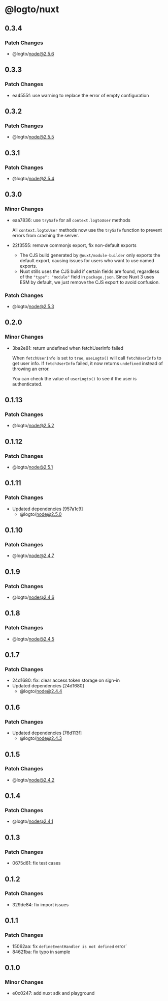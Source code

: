 # @logto/nuxt

## 0.3.4

### Patch Changes

- @logto/node@2.5.6

## 0.3.3

### Patch Changes

- ea4555f: use warning to replace the error of empty configuration

## 0.3.2

### Patch Changes

- @logto/node@2.5.5

## 0.3.1

### Patch Changes

- @logto/node@2.5.4

## 0.3.0

### Minor Changes

- eaa7836: use `trySafe` for all `context.logtoUser` methods

  All `context.logtoUser` methods now use the `trySafe` function to prevent errors from crashing the server.

- 22f3555: remove commonjs export, fix non-default exports

  - The CJS build generated by `@nuxt/module-builder` only exports the default export, causing issues for users who want to use named exports.
  - Nuxt stills uses the CJS build if certain fields are found, regardless of the `"type": "module"` field in `package.json`. Since Nuxt 3 uses ESM by default, we just remove the CJS export to avoid confusion.

### Patch Changes

- @logto/node@2.5.3

## 0.2.0

### Minor Changes

- 3ba2e81: return undefined when fetchUserInfo failed

  When `fetchUserInfo` is set to `true`, `useLogto()` will call `fetchUserInfo` to get user info. If `fetchUserInfo` failed, it now returns `undefined` instead of throwing an error.

  You can check the value of `userLogto()` to see if the user is authenticated.

## 0.1.13

### Patch Changes

- @logto/node@2.5.2

## 0.1.12

### Patch Changes

- @logto/node@2.5.1

## 0.1.11

### Patch Changes

- Updated dependencies [957a1c9]
  - @logto/node@2.5.0

## 0.1.10

### Patch Changes

- @logto/node@2.4.7

## 0.1.9

### Patch Changes

- @logto/node@2.4.6

## 0.1.8

### Patch Changes

- @logto/node@2.4.5

## 0.1.7

### Patch Changes

- 24d1680: fix: clear access token storage on sign-in
- Updated dependencies [24d1680]
  - @logto/node@2.4.4

## 0.1.6

### Patch Changes

- Updated dependencies [76d113f]
  - @logto/node@2.4.3

## 0.1.5

### Patch Changes

- @logto/node@2.4.2

## 0.1.4

### Patch Changes

- @logto/node@2.4.1

## 0.1.3

### Patch Changes

- 0675d61: fix test cases

## 0.1.2

### Patch Changes

- 329de84: fix import issues

## 0.1.1

### Patch Changes

- 15062aa: fix `defineEventHandler is not defined` error`
- 84621ba: fix typo in sample

## 0.1.0

### Minor Changes

- e0c0247: add nuxt sdk and playground

